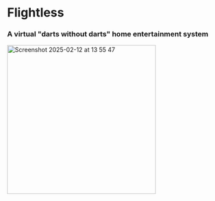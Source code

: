 # Flightless
### A virtual "darts without darts" home entertainment system

<img width="347" alt="Screenshot 2025-02-12 at 13 55 47" src="https://github.com/user-attachments/assets/286303a7-94fc-40cc-8294-ba1cb1dd962a" />
